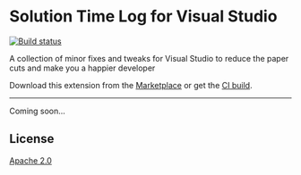 # Solution Time Log for Visual Studio

[![Build status](https://ci.appveyor.com/api/projects/status/x6tsnbxen7o1x4et?svg=true)](https://ci.appveyor.com/project/madskristensen/solutiontimelog)

A collection of minor fixes and tweaks for Visual Studio to reduce the paper cuts and make you a happier developer

Download this extension from the [Marketplace](https://marketplace.visualstudio.com/items?itemName=MadsKristensen.SolutionTimeLog)
or get the [CI build](https://www.vsixgallery.com/extension/SolutionTimeLog.b8e308cf-180b-43da-98af-7054b0af86dd).

----------------------------------------------

Coming soon...

## License
[Apache 2.0](LICENSE)